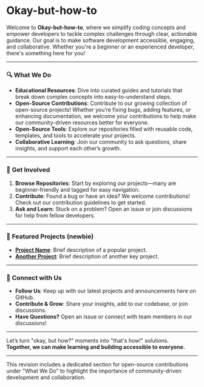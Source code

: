 # Okay-but-how-to

Welcome to **Okay-but-how-to**, where we simplify coding concepts and empower developers to tackle complex challenges through clear, actionable guidance. Our goal is to make software development accessible, engaging, and collaborative. Whether you're a beginner or an experienced developer, there's something here for you!

---

### 🔍 **What We Do**

- **Educational Resources**: Dive into curated guides and tutorials that break down complex concepts into easy-to-understand steps.
- **Open-Source Contributions**: Contribute to our growing collection of open-source projects! Whether you’re fixing bugs, adding features, or enhancing documentation, we welcome your contributions to help make our community-driven resources better for everyone.
- **Open-Source Tools**: Explore our repositories filled with reusable code, templates, and tools to accelerate your projects.
- **Collaborative Learning**: Join our community to ask questions, share insights, and support each other’s growth.

---

### 🚀 **Get Involved**

1. **Browse Repositories**: Start by exploring our projects—many are beginner-friendly and tagged for easy navigation.
2. **Contribute**: Found a bug or have an idea? We welcome contributions! Check out our contribution guidelines to get started.
3. **Ask and Learn**: Stuck on a problem? Open an issue or join discussions for help from fellow developers.

---

### 🌟 **Featured Projects** (newbie)

- **[Project Name](#)**: Brief description of a popular project.  
- **[Another Project](#)**: Brief description of another key project.

---

### 💬 **Connect with Us**

- **Follow Us**: Keep up with our latest projects and announcements here on GitHub.
- **Contribute & Grow**: Share your insights, add to our codebase, or join discussions.  
- **Have Questions?** Open an issue or connect with team members in our discussions!

---

Let’s turn "okay, but how?" moments into "that's how!" solutions.  
**Together, we can make learning and building accessible to everyone.**

---

This revision includes a dedicated section for open-source contributions under "What We Do" to highlight the importance of community-driven development and collaboration.
